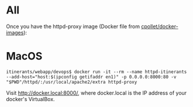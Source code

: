 # All
Once you have the httpd-proxy image (Docker file from [cpollet/docker-images](https://github.com/cpollet/docker-images)):

# MacOS
```
itinerants/webapp/devops$ docker run -it --rm --name httpd-itinerants --add-host="host:$(ipconfig getifaddr en1)" -p 0.0.0.0:8000:80 -v "$PWD"/httpd/:/usr/local/apache2/extra httpd-proxy
```

Visit http://docker.local:8000/, where docker.local is the IP address of your docker's VirtualBox.